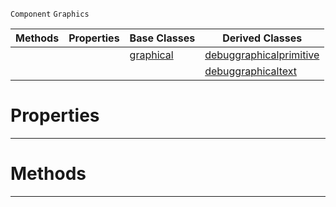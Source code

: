  `Component` `Graphics`



|Methods|Properties|Base Classes|Derived Classes|
|---|---|---|---|
| | |[graphical](https://github.com/PlasmaEngine/PlasmaDocs/blob/master/code_reference/class_reference/graphical.markdown)|[debuggraphicalprimitive](https://github.com/PlasmaEngine/PlasmaDocs/blob/master/code_reference/class_reference/debuggraphicalprimitive.markdown)|
| | | |[debuggraphicaltext](https://github.com/PlasmaEngine/PlasmaDocs/blob/master/code_reference/class_reference/debuggraphicaltext.markdown)|


 #  Properties


---  
 #  Methods


---  
 

 